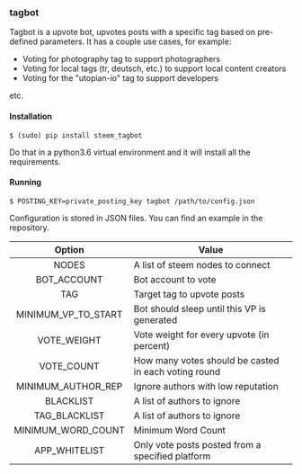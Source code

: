 ### tagbot

Tagbot is a upvote bot, upvotes posts with a specific tag based on pre-defined parameters. 
It has a couple use cases, for example:

- Voting for photography tag to support photographers
- Voting for local tags (tr, deutsch, etc.) to support local content creators
- Voting for the "utopian-io" tag to support developers

etc. 

#### Installation

```
$ (sudo) pip install steem_tagbot
```

Do that in a python3.6 virtual environment and it will install all the requirements.

#### Running

```
$ POSTING_KEY=private_posting_key tagbot /path/to/config.json
```

Configuration is stored in JSON files. You can find an example in the repository.

|        Option       | Value                                                |
|:-------------------:|------------------------------------------------------|
| NODES               |  A list of steem nodes to connect                    |
| BOT_ACCOUNT         | Bot account to vote                                  |
| TAG                 | Target tag to upvote posts                           |
| MINIMUM_VP_TO_START | Bot should sleep until this VP is generated          |
| VOTE_WEIGHT         | Vote weight for every upvote (in percent)            |
| VOTE_COUNT          | How many votes should be casted in each voting round |
| MINIMUM_AUTHOR_REP  | Ignore authors with low reputation                   |
| BLACKLIST           | A list of authors to ignore                          |
| TAG_BLACKLIST       | A list of authors to ignore                          |
| MINIMUM_WORD_COUNT  | Minimum Word Count                                   |
| APP_WHITELIST       | Only vote posts posted from a specified platform     |
